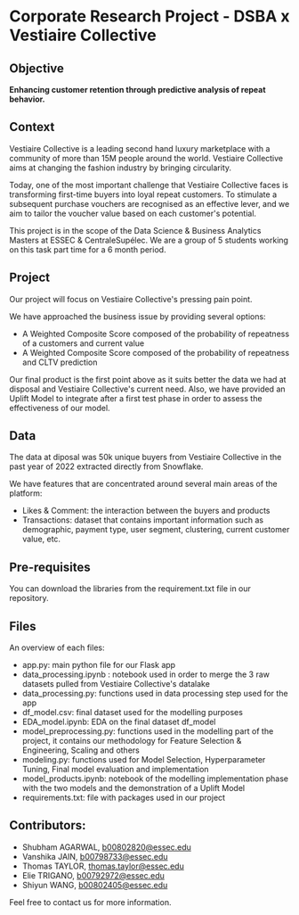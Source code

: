 # Corporate Research Project - DSBA x  Vestiaire Collective

## Objective 

**Enhancing customer retention through predictive analysis of repeat behavior.**

## Context 

Vestiaire Collective is a leading second hand luxury marketplace with a community of more than 15M people around the world. Vestiaire Collective aims at changing the fashion industry by bringing circularity.

Today, one of the most important challenge that Vestiaire Collective faces is transforming first-time buyers into loyal repeat customers.
To stimulate a subsequent purchase vouchers are recognised as an effective lever, and we aim to tailor the voucher value based on each customer's potential.

This project is in the scope of the Data Science & Business Analytics Masters at ESSEC & CentraleSupélec. 
We are a group of 5 students working on this task part time for a 6 month period. 

## Project

Our project will focus on Vestiaire Collective's pressing pain point.

We have approached the business issue by providing several options:
- A Weighted Composite Score composed of the probability of repeatness of a customers and current value 
- A Weighted Composite Score composed of the probability of repeatness and CLTV prediction 

Our final product is the first point above as it suits better the data we had at disposal and Vestiaire Collective's current need.
Also, we have provided an Uplift Model to integrate after a first test phase in order to assess the effectiveness of our model.

## Data 

The data at diposal was 50k unique buyers from Vestiaire Collective in the past year of 2022 extracted directly from Snowflake.

We have features that are concentrated around several main areas of the platform:
- Likes & Comment: the interaction between the buyers and products
- Transactions: dataset that contains important information such as demographic, payment type, user segment, clustering, current customer value, etc. 

## Pre-requisites 

You can download the libraries from the requirement.txt file in our repository.
## Files 

An overview of each files:
- app.py: main python file for our Flask app
- data_processing.ipynb : notebook used in order to merge the 3 raw datasets pulled from Vestiaire Collective's datalake
- data_processing.py: functions used in data processing step used for the app
- df_model.csv: final dataset used for the modelling purposes
- EDA_model.ipynb: EDA on the final dataset df_model
- model_preprocessing.py: functions used in the modelling part of the project, it contains our methodology for Feature Selection & Engineering, Scaling and others
- modeling.py: functions used for Model Selection, Hyperparameter Tuning, Final model evaluation and implementation
- model_products.ipynb: notebook of the modelling implementation phase with the two models and the demonstration of a Uplift Model
- requirements.txt: file with packages used in our project

## Contributors:

- Shubham AGARWAL,  b00802820@essec.edu
- Vanshika JAIN, b00798733@essec.edu
- Thomas TAYLOR, thomas.taylor@essec.edu
- Elie TRIGANO, b00792972@essec.edu
- Shiyun WANG, b00802405@essec.edu

Feel free to contact us for more information.
